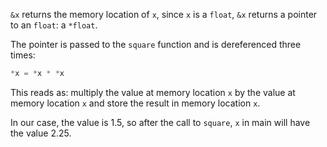 `&x` returns the memory location of `x`, since `x` is a `float`, `&x` returns a pointer to an `float`: a `*float`.

The pointer is passed to the `square` function and is dereferenced three times:

```go
*x = *x * *x
``` 

This reads as: multiply the value at memory location `x` by the value at memory location `x` and store the result in memory location `x`.

In our case, the value is 1.5, so after the call to `square`, `x` in main will have the value 2.25.